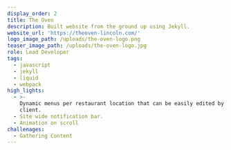 ```yaml
---
display_order: 2
title: The Oven
description: Built website from the ground up using Jekyll.
website_url: 'https://theoven-lincoln.com/'
logo_image_path: /uploads/the-oven-logo.png
teaser_image_path: /uploads/the-oven-logo.jpg
role: Lead Developer
tags:
  - javascript
  - jekyll
  - liquid
  - webpack
high_lights:
  - >-
    Dynamic menus per restaurant location that can be easily edited by the
    client.
  - Site wide notification bar.
  - Animation on scroll
challenages:
  - Gathering Content
---
```


